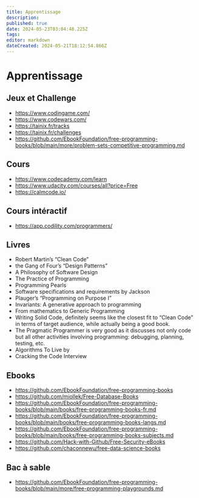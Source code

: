 ```yaml
---
title: Apprentissage
description: 
published: true
date: 2024-05-23T03:04:48.225Z
tags: 
editor: markdown
dateCreated: 2024-05-21T18:12:54.866Z
---
```


# Apprentissage

## Jeux et Challenge

- <https://www.codingame.com/>
- <https://www.codewars.com/>
- <https://tainix.fr/tracks>
- <https://tainix.fr/challenges>
- <https://github.com/EbookFoundation/free-programming-books/blob/main/more/problem-sets-competitive-programming.md>

## Cours

- https://www.codecademy.com/learn
- https://www.udacity.com/courses/all?price=Free
- https://calmcode.io/

## Cours intéractif

- <https://app.codility.com/programmers/>

## Livres

- Robert Martin’s “Clean Code”
- the Gang of Four’s “Design Patterns”
- A Philosophy of Software Design
- The Practice of Programming
- Programming Pearls
- Software specifications and requirements by Jackson
- Plauger’s “Programming on Purpose I”
- Invariants: A generative approach to programming
- From mathematics to Generic Programming
- Writing Solid Code, definitely seems like the closest fit to “Clean Code” in terms of target audience, while actually being a good book.
- The Pragmatic Programmer is very good as it discusses not only code but all other activities involving programming: debugging, planning, testing, etc.
- Algorithms To Live by
- Cracking the Code Interview

## Ebooks

- <https://github.com/EbookFoundation/free-programming-books>
- <https://github.com/miollek/Free-Database-Books>
- <https://github.com/EbookFoundation/free-programming-books/blob/main/books/free-programming-books-fr.md>
- <https://github.com/EbookFoundation/free-programming-books/blob/main/books/free-programming-books-langs.md>
- <https://github.com/EbookFoundation/free-programming-books/blob/main/books/free-programming-books-subjects.md>
- <https://github.com/Hack-with-Github/Free-Security-eBooks>
- <https://github.com/chaconnewu/free-data-science-books>

## Bac à sable

- <https://github.com/EbookFoundation/free-programming-books/blob/main/more/free-programming-playgrounds.md>